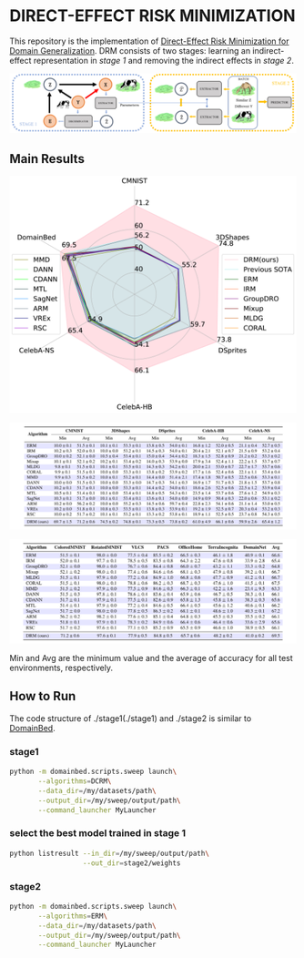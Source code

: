 # DIRECT-EFFECT RISK MINIMIZATION

This repository is the implementation of [Direct-Effect Risk Minimization for Domain Generalization](URL). DRM consists of two stages: learning an indirect-effect representation in *stage 1* and removing the indirect effects in *stage 2*.

![Two-stage approach](./fig/stage12.png)

## Main Results
<img src="./fig/radar_chart.png" alt="Results" style="zoom:50%;" />

![Results](./fig/R1.png)

![Results](./fig/R2.png)

Min and Avg are the minimum value and the average of accuracy for all test environments, respectively.

## How to Run

The code structure of ./stage1(./stage1) and ./stage2 is similar to [DomainBed](https://github.com/facebookresearch/DomainBed/).

### stage1

```sh
python -m domainbed.scripts.sweep launch\
       --algorithms=DCRM\
       --data_dir=/my/datasets/path\
       --output_dir=/my/sweep/output/path\
       --command_launcher MyLauncher
```

### select the best model trained in stage 1

```sh
python listresult --in_dir=/my/sweep/output/path\
                  --out_dir=stage2/weights
```

### stage2

```sh
python -m domainbed.scripts.sweep launch\
       --algorithms=ERM\
       --data_dir=/my/datasets/path\
       --output_dir=/my/sweep/output/path\
       --command_launcher MyLauncher
```
